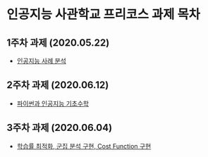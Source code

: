 # 인공지능 사관학교 프리코스 과제 목차 

## 1주차 과제 (2020.05.22)

- [인공지능 사례 분석 ](https://github.com/joseph-e-ee/2020-AI-Task/blob/master/1%EC%A3%BC%EC%B0%A8.ipynb)

## 2주차 과제 (2020.06.12)

- [파이썬과 인공지능 기초수학](https://github.com/joseph-e-ee/2020-AI-Task/blob/master/2%EC%A3%BC%EC%B0%A8%EA%B3%BC%EC%A0%9C.ipynb)

## 3주차 과제 (2020.06.04)

- [학습률 최적화, 군집 분석 구현, Cost Function 구현](https://github.com/joseph-e-ee/2020-AI-Task/blob/master/3%EC%A3%BC%EC%B0%A8_%EA%B3%BC%EC%A0%9C.ipynb)

